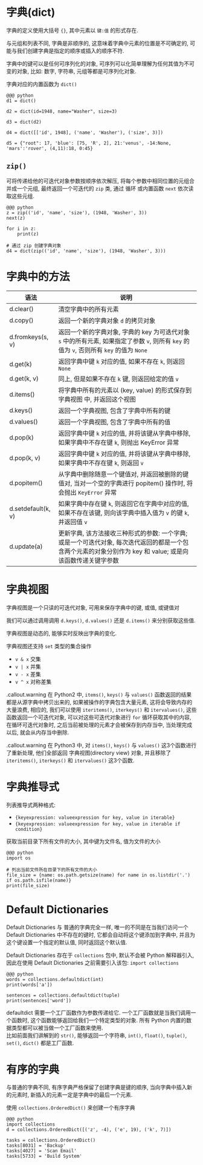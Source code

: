 <!SLIDE>
# 字典(dict)

字典的定义使用大括号 `{}`, 其中元素以 `键:值` 的形式存在.

与元组和列表不同, 字典是非顺序的, 这意味着字典中元素的位置是不可确定的, 可能与我们创建字典是指定的顺序或插入的顺序不符.

字典中的键可以是任何可序列化的对象, 可序列可以化简单理解为任何其值为不可变的对象, 比如: 数字, 字符串, 元组等都是可序列化对象.

字典对应的内置函数为 `dict()`

    @@@ python
    d1 = dict()

    d2 = dict(id=1948, name="Washer", size=3)

    d3 = dict(d2)

    d4 = dict([['id', 1948], ('name', 'Washer'), ('size', 3)])

    d5 = {"root": 17, 'blue': [75, 'R', 2], 21:'venus', -14:None, 'mars':'rover', (4,11):18, 0:45}

## `zip()`
可将传递给他的可迭代对象参数按顺序依次解压, 将每个参数中相同位置的元组合并成一个元组, 最终返回一个可迭代的 `zip` 类, 通过 循环 或内置函数 `next` 依次读取这些元组.

    @@@ python
    z = zip(('id', 'name', 'size'), (1948, 'Washer', 3))
    next(z)

    for i in z:
        print(z)

    # 通过 zip 创建字典对象
    d4 = dict(zip(('id', 'name', 'size'), (1948, 'Washer', 3)))

<!SLIDE transition=turnUp>
# 字典中的方法

语法 | 说明
 -- | ---
d.clear()          | 清空字典中的所有元素
d.copy()           | 返回一个新的字典对象 `d` 的拷贝对象
d.fromkeys(s, v)   | 返回一个新的字典对象, 字典的 key 为可迭代对象 `s` 中的所有元素, 如果指定了参数 `v`, 则所有 `key` 的值为 `v`, 否则所有 `key` 的值为 `None`
d.get(k)           | 返回字典中键 `k` 对应的值, 如果不存在 `k`, 则返回 `None`
d.get(k, v)        | 同上, 但是如果不存在 `k` 键, 则返回给定的值 `v`
d.items()          | 将字典中所有的元素以 (key, value) 的形式保存到 字典视图 中, 并返回这个视图
d.keys()           | 返回一个字典视图, 包含了字典中所有的键
d.values()         | 返回一个字典视图, 包含了字典中所有的值
d.pop(k)           | 返回字典中键 `k` 对应的值, 并将该键从字典中移除, 如果字典中不存在键 `k`, 则抛出 KeyError 异常
d.pop(k, v)        | 返回字典中键 `k` 对应的值, 并将该键从字典中移除, 如果字典中不存在键 `k`, 则返回 `v`
d.popitem()        | 从字典中删除随意一个键值对, 并返回被删除的键值对, 当对一个空的字典进行 popitem() 操作时, 将会抛出 `KeyError` 异常
d.setdefault(k, v) | 如果字典中存在键 `k`, 则返回它在字典中对应的值, 如果不存在该键, 则向该字典中插入值为 `v` 的键 `k`, 并返回值 `v`
d.update(a)        | 更新字典, 该方法接收三种形式的参数: 一个字典; 或是一个可迭代对象, 每次迭代返回的都是一个包含两个元素的对象分别作为 key 和 value; 或是向该函数传递关键字参数

<!SLIDE transition=turnUp>
# 字典视图

字典视图是一个只读的可迭代对象, 可用来保存字典中的键, 或值, 或键值对

我们可以通过调用调用 `d.keys()`, `d.values()` 还是 `d.items()` 来分别获取这些值.

字典视图是动态的, 能够实时反映出字典的变化.

字典视图还支持 `set` 类型的集合操作

- `v & x` 交集
- `v | x` 并集
- `v - x` 差集
- `v ^ x` 对称差集

.callout.warning 在 Python2 中, `items()`, `keys()` 与 `values()` 函数返回的结果都是从源字典中拷贝出来的, 如果被操作的字典包含大量元素, 这将会导致内存的大量浪费, 相应的, 我们可以使用 `iteritems()`, `iterkeys()` 和 `itervalues()`, 这些函数返回一个可迭代对象, 可以对这些可迭代对象进行 `for` 循环获取其中的内容, 在循环可迭代对象时, 之后当前被处理的元素才会被保存到内存当中, 当处理完成以后, 就会从内存当中删除.

.callout.warning 在 Python3 中, 对 `items()`, `keys()` 与 `values()` 这3个函数进行了重新处理, 他们全部返回 字典视图(directory view) 对象, 并且移除了 `iteritems()`, `iterkeys()` 和 `itervalues()` 这3个函数.

<!SLIDE transition=turnUp>
# 字典推导式

列表推导式两种格式:

- `{keyexpression: valueexpression for key, value in iterable}`
- `{keyexpression: valueexpression for key, value in iterable if condition}`

获取当前目录下所有文件的大小, 其中键为文件名, 值为文件的大小

    @@@ python
    import os

    # 列出当前文件所在目录下的所有文件的大小
    file_size = {name: os.path.getsize(name) for name in os.listdir('.') if os.path.isfile(name)}
    print(file_size)

<!SLIDE transition=turnUp>
# Default Dictionaries
Default Dictionaries 与 普通的字典完全一样, 唯一的不同是在当我们访问一个 Default Dictionaries 中不存在的键时, 它都会自动将这个键添加到字典中, 并且为这个键设置一个指定的默认值, 同时返回这个默认值.

Default Dictionaries 存在于 `collections` 包中, 默认不会被 Python 解释器引入, 因此在使用 Default Dictionaries 之前需要引入该包: `import collections`

    @@@ python
    words = collections.defaultdict(int)
    print(words['a'])

    sentences = collections.defaultdict(tuple)
    print(sentences['word'])

defaultdict 需要一个工厂函数作为参数传递给它. 一个工厂函数就是当我们调用一个函数时, 这个函数能够返回给我们一个特定类型的对象. 所有 Python 内置的数据类型都可以被当做一个工厂函数来使用.  
比如前面我们讲解到的 `str()`, 能够返回一个字符串, `int()`, `float()`, `tuple()`, `set()`, `dict()` 都是工厂函数.

<!SLIDE transition=turnUp>
# 有序的字典

与普通的字典不同, 有序字典严格保留了创建字典是键的顺序, 当向字典中插入新的元素时, 新插入的元素一定是字典中的最后一个元素.

使用 `collections.OrderedDict()` 来创建一个有序字典

    @@@ python
    import collections
    d = collections.OrderedDict([('z', -4), ('e', 19), ('k', 7)])

    tasks = collections.OrderedDict()
    tasks[8031] = 'Backup'
    tasks[4027] = 'Scan Email'
    tasks[5733] = 'Build System'
